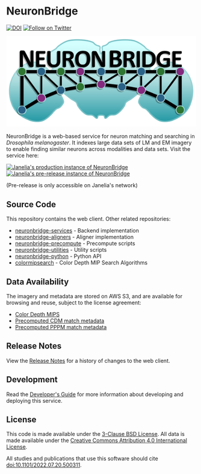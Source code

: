 # NeuronBridge

[![DOI](https://zenodo.org/badge/257408159.svg)](https://zenodo.org/badge/latestdoi/257408159)
[![Follow on Twitter](http://img.shields.io/badge/twitter-%40NeuronBridge-1DA1F2?labelColor=000000&logo=twitter)](https://twitter.com/NeuronBridge)

<p align="center">
  <img src="assets/neuronbridge_logo_light.png" alt="NeuronBridge logo"/>
</p>

NeuronBridge is a web-based service for neuron matching and searching in _Drosophila melanogaster_. It indexes large data sets of LM and EM imagery to enable finding similar neurons across modalities and data sets. Visit the service here:

[![Janelia's production instance of NeuronBridge](https://img.shields.io/static/v1?style=for-the-badge&logo=&label=&message=View%20Production%20Site&color=008B94)](https://neuronbridge.janelia.org/)
[![Janelia's pre-release instance of NeuronBridge](https://img.shields.io/static/v1?style=for-the-badge&logo=&label=&message=View%20Pre-release%20Site&color=84297E)](https://neuronbridge-pre.janelia.org/)

(Pre-release is only accessible on Janelia's network)

## Source Code

This repository contains the web client. Other related repositories:

* [neuronbridge-services](https://github.com/JaneliaSciComp/neuronbridge-services) - Backend implementation
* [neuronbridge-aligners](https://github.com/JaneliaSciComp/neuronbridge-aligners) - Aligner implementation
* [neuronbridge-precompute](https://github.com/JaneliaSciComp/neuronbridge-precompute) - Precompute scripts
* [neuronbridge-utilities](https://github.com/JaneliaSciComp/neuronbridge-utilities) - Utility scripts
* [neuronbridge-python](https://github.com/JaneliaSciComp/neuronbridge-python) - Python API
* [colormipsearch](https://github.com/JaneliaSciComp/colormipsearch) - Color Depth MIP Search Algorithms

## Data Availability

The imagery and metadata are stored on AWS S3, and are available for browsing and reuse, subject to the license agreement:

* [Color Depth MIPS](https://open.quiltdata.com/b/janelia-flylight-color-depth)
* [Precomputed CDM match metadata](https://open.quiltdata.com/b/janelia-neuronbridge-data-prod)
* [Precomputed PPPM match metadata](https://open.quiltdata.com/b/janelia-ppp-match-prod)

## Release Notes

View the [Release Notes](public/RELEASENOTES.md) for a history of changes to the web client.

## Development

Read the [Developer's Guide](docs/Development.md) for more information about developing and deploying this service.

## License

This code is made available under the [3-Clause BSD License](LICENSE.md). All data is made available under the [Creative Commons Attribution 4.0 International License](https://creativecommons.org/licenses/by/4.0/).

All studies and publications that use this software should cite [doi:10.1101/2022.07.20.500311](<https://doi.org/10.1101/2022.07.20.500311>).
